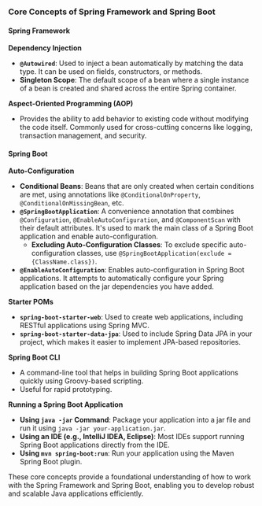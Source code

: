 ### Core Concepts of Spring Framework and Spring Boot

#### Spring Framework

**Dependency Injection**
- **`@Autowired`**: Used to inject a bean automatically by matching the data type. It can be used on fields, constructors, or methods.
- **Singleton Scope**: The default scope of a bean where a single instance of a bean is created and shared across the entire Spring container.

**Aspect-Oriented Programming (AOP)**
- Provides the ability to add behavior to existing code without modifying the code itself. Commonly used for cross-cutting concerns like logging, transaction management, and security.

#### Spring Boot

**Auto-Configuration**
- **Conditional Beans**: Beans that are only created when certain conditions are met, using annotations like `@ConditionalOnProperty`, `@ConditionalOnMissingBean`, etc.
- **`@SpringBootApplication`**: A convenience annotation that combines `@Configuration`, `@EnableAutoConfiguration`, and `@ComponentScan` with their default attributes. It's used to mark the main class of a Spring Boot application and enable auto-configuration.
  - **Excluding Auto-Configuration Classes**: To exclude specific auto-configuration classes, use `@SpringBootApplication(exclude = {ClassName.class})`.
- **`@EnableAutoConfiguration`**: Enables auto-configuration in Spring Boot applications. It attempts to automatically configure your Spring application based on the jar dependencies you have added.

**Starter POMs**
- **`spring-boot-starter-web`**: Used to create web applications, including RESTful applications using Spring MVC.
- **`spring-boot-starter-data-jpa`**: Used to include Spring Data JPA in your project, which makes it easier to implement JPA-based repositories.

**Spring Boot CLI**
- A command-line tool that helps in building Spring Boot applications quickly using Groovy-based scripting.
- Useful for rapid prototyping.

**Running a Spring Boot Application**
- **Using `java -jar` Command**: Package your application into a jar file and run it using `java -jar your-application.jar`.
- **Using an IDE (e.g., IntelliJ IDEA, Eclipse)**: Most IDEs support running Spring Boot applications directly from the IDE.
- **Using `mvn spring-boot:run`**: Run your application using the Maven Spring Boot plugin.

These core concepts provide a foundational understanding of how to work with the Spring Framework and Spring Boot, enabling you to develop robust and scalable Java applications efficiently.
